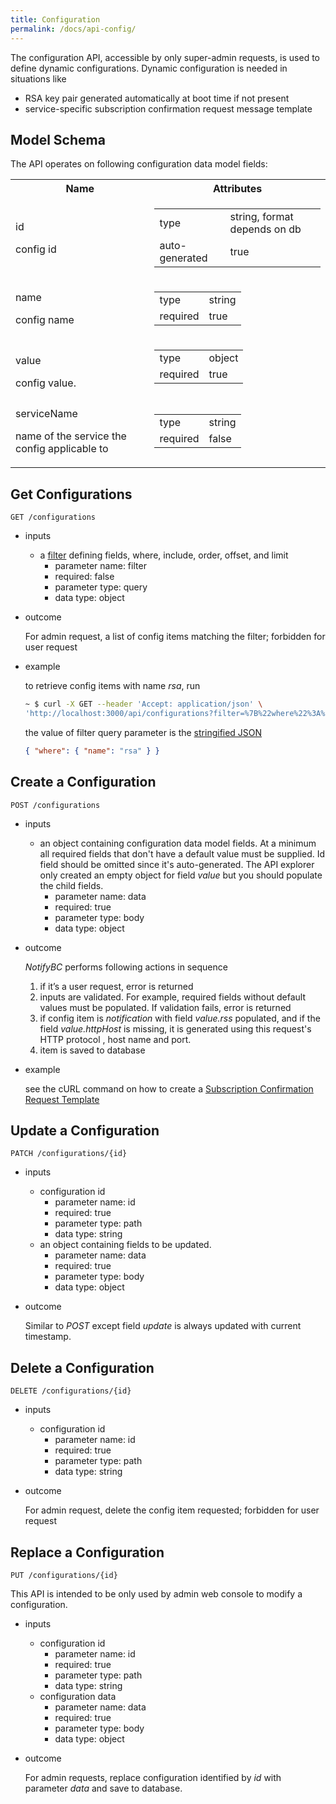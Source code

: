 ```yaml
---
title: Configuration
permalink: /docs/api-config/
---
```


The configuration API, accessible by only super-admin requests, is used to define dynamic configurations. Dynamic configuration is needed in situations like

- RSA key pair generated automatically at boot time if not present
- service-specific subscription confirmation request message template

## Model Schema

The API operates on following configuration data model fields:

<table>
  <tr>
    <th>Name</th>
    <th>Attributes</th>
  </tr>
  <tr>
    <td>
      <p class="name">id</p>
      <p class="description">config id</p>
    </td>
    <td>
      <table>
        <tr><td>type</td><td>string, format depends on db</td></tr>
        <tr><td>auto-generated</td><td>true</td></tr>
      </table>
    </td>
  </tr>
  <tr>
    <td>
      <p class="name">name</p>
      <p class="description">config name</p>
    </td>
    <td>
      <table>
        <tr><td>type</td><td>string</td></tr>
        <tr><td>required</td><td>true</td></tr>
      </table>
    </td>
  </tr>
  <tr>
    <td>
      <p class="name">value</p>
      <div class="description">config value.
      </div>
    </td>
    <td>
      <table>
        <tr><td>type</td><td>object</td></tr>
        <tr><td>required</td><td>true</td></tr>
      </table>
    </td>
  </tr>
  <tr>
    <td>
      <p class="name">serviceName</p>
      <p class="description">name of the service the config applicable to</p>
    </td>
    <td>
      <table>
        <tr><td>type</td><td>string</td></tr>
        <tr><td>required</td><td>false</td></tr>
      </table>
    </td>
  </tr>
</table>

## Get Configurations

```
GET /configurations
```

- inputs
  - a [filter](https://loopback.io/doc/en/lb3/Querying-data.html#filters) defining fields, where, include, order, offset, and limit
    - parameter name: filter
    - required: false
    - parameter type: query
    - data type: object
- outcome

  For admin request, a list of config items matching the filter; forbidden for user request

- example

  to retrieve config items with name _rsa_, run

  ```bash
  ~ $ curl -X GET --header 'Accept: application/json' \
  'http://localhost:3000/api/configurations?filter=%7B%22where%22%3A%20%7B%22name%22%3A%22rsa%22%7D%7D'
  ```

  the value of filter query parameter is the [stringified JSON](https://loopback.io/doc/en/lb3/Querying-data.html#using-stringified-json-in-rest-queries)

  ```json
  { "where": { "name": "rsa" } }
  ```

## Create a Configuration

```
POST /configurations
```

- inputs
  - an object containing configuration data model fields. At a minimum all required fields that don't have a default value must be supplied. Id field should be omitted since it's auto-generated. The API explorer only created an empty object for field _value_ but you should populate the child fields.
    - parameter name: data
    - required: true
    - parameter type: body
    - data type: object
- outcome

  _NotifyBC_ performs following actions in sequence

  1. if it’s a user request, error is returned
  2. inputs are validated. For example, required fields without default values must be populated. If validation fails, error is returned
  3. if config item is _notification_ with field _value.rss_ populated, and if the field _value.httpHost_ is missing, it is generated using this request's HTTP protocol , host name and port.
  4. item is saved to database

* example

  see the cURL command on how to create a [Subscription Confirmation Request Template](../configuration/#subscription-confirmation-request-template)

## Update a Configuration

```
PATCH /configurations/{id}
```

- inputs

  - configuration id
    - parameter name: id
    - required: true
    - parameter type: path
    - data type: string
  - an object containing fields to be updated.
    - parameter name: data
    - required: true
    - parameter type: body
    - data type: object

- outcome

  Similar to _POST_ except field _update_ is always updated with current timestamp.

## Delete a Configuration

```
DELETE /configurations/{id}
```

- inputs

  - configuration id
    - parameter name: id
    - required: true
    - parameter type: path
    - data type: string

- outcome

  For admin request, delete the config item requested; forbidden for user request

## Replace a Configuration

```
PUT /configurations/{id}
```

This API is intended to be only used by admin web console to modify a configuration.

- inputs
  - configuration id
    - parameter name: id
    - required: true
    - parameter type: path
    - data type: string
  - configuration data
    - parameter name: data
    - required: true
    - parameter type: body
    - data type: object
- outcome

  For admin requests, replace configuration identified by _id_ with parameter _data_ and save to database.
